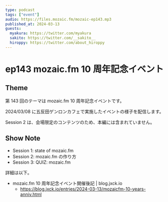 ```yaml
---
type: podcast
tags: ["event"]
audio: https://files.mozaic.fm/mozaic-ep143.mp3
published_at: 2024-03-13
guests:
  myakura: https://twitter.com/myakura
  sakito: https://twitter.com/__sakito__
  hiroppy: https://twitter.com/about_hiroppy
---
```


# ep143 mozaic.fm 10 周年記念イベント

## Theme

第 143 回のテーマは mozaic.fm 10 周年記念イベントです。

2024/03/08 に五反田ゲンロンカフェで実施したイベントの様子を配信します。

Session 2 は、会場限定のコンテンツのため、本編には含まれていません。

## Show Note

- Session 1: state of mozaic.fm
- Session 2: mozaic.fm の作り方
- Session 3: QUIZ: mozaic.fm

詳細は以下。

- mozaic.fm 10 周年記念イベント開催後記 | blog.jxck.io
  - https://blog.jxck.io/entries/2024-03-13/mozaicfm-10-years-anniv.html
